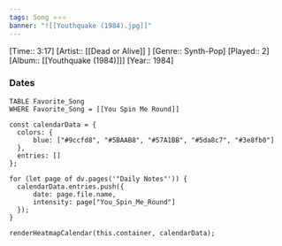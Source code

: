 ```yaml
---
tags: Song ⭐⭐⭐ 
banner: "![[Youthquake (1984).jpg]]"
---
```

[Time:: 3:17]
[Artist:: [[Dead or Alive]] ]
[Genre:: Synth-Pop]
[Played:: 2]
[Album:: [[Youthquake (1984)]]]
[Year:: 1984]
### Dates
````dataview
TABLE Favorite_Song
WHERE Favorite_Song = [[You Spin Me Round]]
````
  ```dataviewjs
const calendarData = { 
	colors: { 
		blue: ["#9ccfd8", "#5BAAB8", "#57A1BB", "#5da8c7", "#3e8fb0"] 
	}, 
	entries: [] 
}; 

for (let page of dv.pages('"Daily Notes"')) { 
	calendarData.entries.push({ 
		date: page.file.name, 
		intensity: page["You_Spin_Me_Round"]
	}); 
} 

renderHeatmapCalendar(this.container, calendarData);
```
